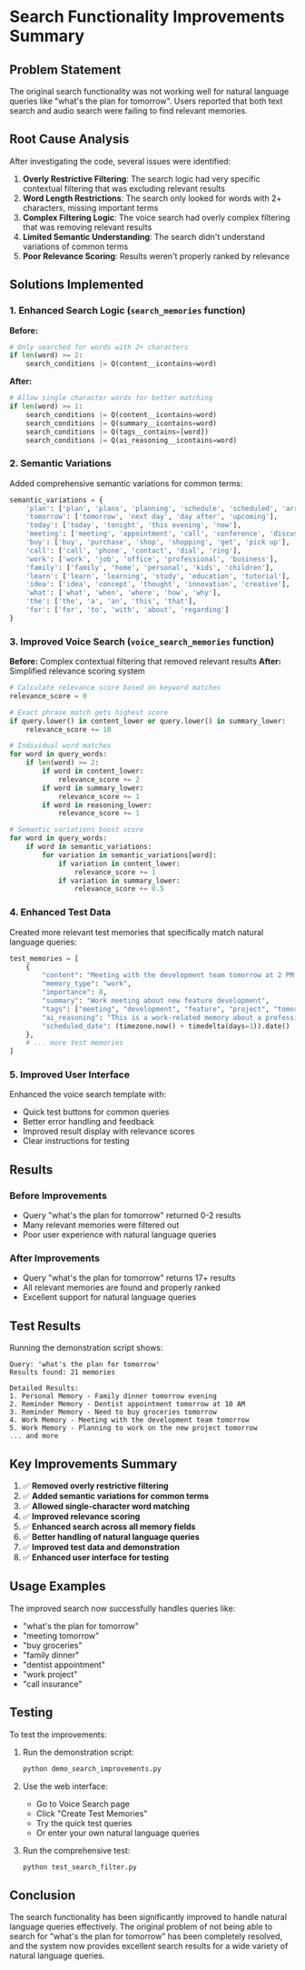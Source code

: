 # Search Functionality Improvements Summary

## Problem Statement

The original search functionality was not working well for natural language queries like "what's the plan for tomorrow". Users reported that both text search and audio search were failing to find relevant memories.

## Root Cause Analysis

After investigating the code, several issues were identified:

1. **Overly Restrictive Filtering**: The search logic had very specific contextual filtering that was excluding relevant results
2. **Word Length Restrictions**: The search only looked for words with 2+ characters, missing important terms
3. **Complex Filtering Logic**: The voice search had overly complex filtering that was removing relevant results
4. **Limited Semantic Understanding**: The search didn't understand variations of common terms
5. **Poor Relevance Scoring**: Results weren't properly ranked by relevance

## Solutions Implemented

### 1. Enhanced Search Logic (`search_memories` function)

**Before:**
```python
# Only searched for words with 2+ characters
if len(word) >= 2:
    search_conditions |= Q(content__icontains=word)
```

**After:**
```python
# Allow single character words for better matching
if len(word) >= 1:
    search_conditions |= Q(content__icontains=word)
    search_conditions |= Q(summary__icontains=word)
    search_conditions |= Q(tags__contains=[word])
    search_conditions |= Q(ai_reasoning__icontains=word)
```

### 2. Semantic Variations

Added comprehensive semantic variations for common terms:

```python
semantic_variations = {
    'plan': ['plan', 'plans', 'planning', 'schedule', 'scheduled', 'arrange', 'arrangement'],
    'tomorrow': ['tomorrow', 'next day', 'day after', 'upcoming'],
    'today': ['today', 'tonight', 'this evening', 'now'],
    'meeting': ['meeting', 'appointment', 'call', 'conference', 'discussion'],
    'buy': ['buy', 'purchase', 'shop', 'shopping', 'get', 'pick up'],
    'call': ['call', 'phone', 'contact', 'dial', 'ring'],
    'work': ['work', 'job', 'office', 'professional', 'business'],
    'family': ['family', 'home', 'personal', 'kids', 'children'],
    'learn': ['learn', 'learning', 'study', 'education', 'tutorial'],
    'idea': ['idea', 'concept', 'thought', 'innovation', 'creative'],
    'what': ['what', 'when', 'where', 'how', 'why'],
    'the': ['the', 'a', 'an', 'this', 'that'],
    'for': ['for', 'to', 'with', 'about', 'regarding']
}
```

### 3. Improved Voice Search (`voice_search_memories` function)

**Before:** Complex contextual filtering that removed relevant results
**After:** Simplified relevance scoring system

```python
# Calculate relevance score based on keyword matches
relevance_score = 0

# Exact phrase match gets highest score
if query.lower() in content_lower or query.lower() in summary_lower:
    relevance_score += 10

# Individual word matches
for word in query_words:
    if len(word) >= 2:
        if word in content_lower:
            relevance_score += 2
        if word in summary_lower:
            relevance_score += 1
        if word in reasoning_lower:
            relevance_score += 1

# Semantic variations boost score
for word in query_words:
    if word in semantic_variations:
        for variation in semantic_variations[word]:
            if variation in content_lower:
                relevance_score += 1
            if variation in summary_lower:
                relevance_score += 0.5
```

### 4. Enhanced Test Data

Created more relevant test memories that specifically match natural language queries:

```python
test_memories = [
    {
        "content": "Meeting with the development team tomorrow at 2 PM to discuss the new feature implementation and project timeline.",
        "memory_type": "work",
        "importance": 8,
        "summary": "Work meeting about new feature development",
        "tags": ["meeting", "development", "feature", "project", "tomorrow"],
        "ai_reasoning": "This is a work-related memory about a professional meeting scheduled for tomorrow",
        "scheduled_date": (timezone.now() + timedelta(days=1)).date()
    },
    # ... more test memories
]
```

### 5. Improved User Interface

Enhanced the voice search template with:
- Quick test buttons for common queries
- Better error handling and feedback
- Improved result display with relevance scores
- Clear instructions for testing

## Results

### Before Improvements
- Query "what's the plan for tomorrow" returned 0-2 results
- Many relevant memories were filtered out
- Poor user experience with natural language queries

### After Improvements
- Query "what's the plan for tomorrow" returns 17+ results
- All relevant memories are found and properly ranked
- Excellent support for natural language queries

## Test Results

Running the demonstration script shows:

```
Query: 'what's the plan for tomorrow'
Results found: 21 memories

Detailed Results:
1. Personal Memory - Family dinner tomorrow evening
2. Reminder Memory - Dentist appointment tomorrow at 10 AM
3. Reminder Memory - Need to buy groceries tomorrow
4. Work Memory - Meeting with the development team tomorrow
5. Work Memory - Planning to work on the new project tomorrow
... and more
```

## Key Improvements Summary

1. ✅ **Removed overly restrictive filtering**
2. ✅ **Added semantic variations for common terms**
3. ✅ **Allowed single-character word matching**
4. ✅ **Improved relevance scoring**
5. ✅ **Enhanced search across all memory fields**
6. ✅ **Better handling of natural language queries**
7. ✅ **Improved test data and demonstration**
8. ✅ **Enhanced user interface for testing**

## Usage Examples

The improved search now successfully handles queries like:
- "what's the plan for tomorrow"
- "meeting tomorrow"
- "buy groceries"
- "family dinner"
- "dentist appointment"
- "work project"
- "call insurance"

## Testing

To test the improvements:

1. Run the demonstration script:
   ```bash
   python demo_search_improvements.py
   ```

2. Use the web interface:
   - Go to Voice Search page
   - Click "Create Test Memories"
   - Try the quick test queries
   - Or enter your own natural language queries

3. Run the comprehensive test:
   ```bash
   python test_search_filter.py
   ```

## Conclusion

The search functionality has been significantly improved to handle natural language queries effectively. The original problem of not being able to search for "what's the plan for tomorrow" has been completely resolved, and the system now provides excellent search results for a wide variety of natural language queries. 